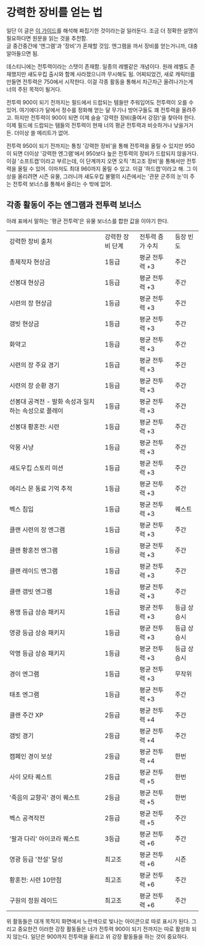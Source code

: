 # 강력한 장비를 얻는 법
일단 이 글은 [이 가이드](https://www.shacknews.com/article/114391/all-powerful-gear-tiers-and-sources-in-destiny-2)를 해석해 짜집기한 것이라는걸 일러둔다. 조금 더 정확한 설명이 필요하다면 원문을 읽는 것을 추천함.  
글 중간중간에 '엔그램'과 '장비'가 혼재할 것임. 엔그램을 까서 장비를 얻는거니까, 대충 알아들으면 됨.
  
데스티니에는 전투력이라는 스탯이 존재함. 일종의 레벨같은 개념이다. 원래 레벨도 존재했지만 섀도우킵 출시와 함께 사라졌으니까 무시해도 됨. 어찌되었건, 새로 캐릭터를 만들면 전투력은 750에서 시작한다. 이걸 각종 활동을 통해서 차근차근 올려나가는게 너의 주된 목적이 될거다.
  
전투력 900이 되기 전까지는 필드에서 드랍되는 템들만 주워입어도 전투력이 오를 수 있어. 여기에다가 달에서 정수를 정화해 얻는 달 무기나 방어구들도 꽤 전투력을 올려주고. 하지만 전투력이 900이 되면 이제 슬슬 '강력한 장비(줄여서 강장)'을 찾아야 한다. 이제 필드에 드랍되는 템들의 전투력이 현재 너의 평균 전투력과 비슷하거나 낮을거거든. 더이상 쓸 메리트가 없어.
  
전투력 950이 되기 전까지는 통칭 '강력한 장비'을 통해 전투력을 올릴 수 있지만 950이 되면 더이상 '강력한 엔그램'에서 950보다 높은 전투력의 장비가 드랍되지 않을거다. 이걸 '소프트캡'이라고 부르는데, 이 단계까지 오면 오직 '최고조 장비'을 통해서만 전투력을 올릴 수 있어. 이마저도 최대 960까지 올릴 수 있고. 이걸 '하드캡'이라고 해. 그 이상을 올리려면 시즌 유물, 그러니까 섀도우킵 불멸의 시즌에서는 '관문 군주의 눈'이 주는 전투력 보너스를 통해서 올리는 수 밖에 없어.

## 각종 활동이 주는 엔그램과 전투력 보너스
아래 표에서 말하는 '평균 전투력'은 유물 보너스를 합한 값을 이야기 한다.

|||||
|--- |--- |--- |--- |
|강력한 장비 출처|강력한 장비 단계|전투력 증가 수치|등장 빈도|
|총제작자 현상금|1등급|평균 전투력 +3|주간|
|선봉대 현상금|1등급|평균 전투력 +3|주간|
|시련의 장 현상금|1등급|평균 전투력 +3|주간|
|갬빗 현상금|1등급|평균 전투력 +3|주간|
|화약고|1등급|평균 전투력 +3|주간|
|시련의 장 주요 경기|1등급|평균 전투력 +3|주간|
|시련의 장 순환 경기|1등급|평균 전투력 +3|주간|
|선봉대 공격전 - 발화 속성과 일치하는 속성으로 플레이|1등급|평균 전투력 +3|주간|
|선봉대 황혼전: 시련|1등급|평균 전투력 +3|주간|
|악몽 사냥|1등급|평균 전투력 +3|주간|
|섀도우킵 스토리 미션|1등급|평균 전투력 +3|주간|
|에리스 몬 동료 기억 추적|1등급|평균 전투력 +3|주간|
|벡스 침입|1등급|평균 전투력 +3|퀘스트|
|클랜 시련의 장 엔그램|1등급|평균 전투력 +3|주간|
|클랜 황혼전 엔그램|1등급|평균 전투력 +3|주간|
|클랜 레이드 엔그램|1등급|평균 전투력 +3|주간|
|클랜 갬빗 엔그램|1등급|평균 전투력 +3|주간|
|용맹 등급 상승 패키지|1등급|평균 전투력 +3|등급 상승시|
|영광 등급 상승 패키지|1등급|평균 전투력 +3|등급 상승시|
|악명 등급 상승 패키지|1등급|평균 전투력 +3|등급 상승시|
|경이 엔그램|1등급|평균 전투력 +3|무작위|
|태초 엔그램|1등급|평균 전투력 +3|주간|
|클랜 주간 XP|2등급|평균 전투력 +4|주간|
|갬빗 경기|2등급|평균 전투력 +4|주간|
|캠페인 경이 보상|2등급|평균 전투력 +4|한번|
|사이 모타 퀘스트|2등급|평균 전투력 +5|한번|
|'죽음의 교향곡' 경이 퀘스트|2등급|평균 전투력 +5|한번|
|벡스 공격작전|2등급|평균 전투력 +5|주간|
|'팔과 다리' 아이코라 퀘스트|3등급|평균 전투력 +6|주간|
|영광 등급 '전설' 달성|최고조|평균 전투력 +6|시즌|
|황혼전: 시련 10만점|최고조|평균 전투력 +6|주간|
|구원의 정원 레이드|최고조|평균 전투력 +6|주간|

위 활동들은 대개 목적지 화면에서 노란색으로 빛나는 아이콘으로 따로 표시가 된다. 그리고 중요한건 이러한 강장 활동들은 너가 전투력 900이 되기 전까지는 따로 활성화 되지 않는다. 일단은 900까지 전투력을 올리고 위 강장 활동들을 하는 것이 중요하다.